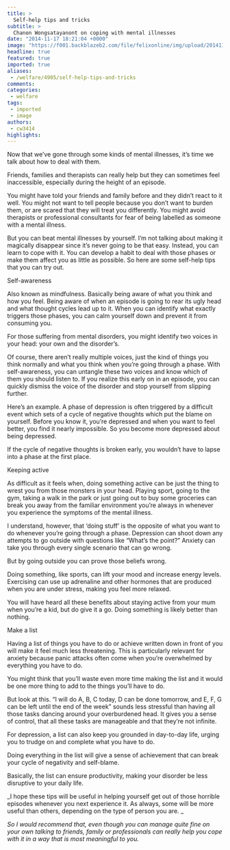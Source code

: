 ```yaml
---
title: >
  Self-help tips and tricks
subtitle: >
  Chanon Wongsatayanont on coping with mental illnesses
date: "2014-11-17 18:21:04 +0000"
image: "https://f001.backblazeb2.com/file/felixonline/img/upload/201411171820-ps3110-writing-a-list-1024x692.jpg"
headline: true
featured: true
imported: true
aliases:
 - /welfare/4905/self-help-tips-and-tricks
comments:
categories:
 - welfare
tags:
 - imported
 - image
authors:
 - cw3414
highlights:
---
```


Now that we’ve gone through some kinds of mental illnesses, it’s time we talk about how to deal with them.

Friends, families and therapists can really help but they can sometimes feel inaccessible, especially during the height of an episode.

You might have told your friends and family before and they didn’t react to it well. You might not want to tell people because you don’t want to burden them, or are scared that they will treat you differently. You might avoid therapists or professional consultants for fear of being labelled as someone with a mental illness.

But you can beat mental illnesses by yourself. I’m not talking about making it magically disappear since it’s never going to be that easy. Instead, you can learn to cope with it. You can develop a habit to deal with those phases or make them affect you as little as possible. So here are some self-help tips that you can try out.

Self-awareness

Also known as mindfulness. Basically being aware of what you think and how you feel. Being aware of when an episode is going to rear its ugly head and what thought cycles lead up to it. When you can identify what exactly triggers those phases, you can calm yourself down and prevent it from consuming you.

For those suffering from mental disorders, you might identify two voices in your head: your own and the disorder’s.

Of course, there aren’t really multiple voices, just the kind of things you think normally and what you think when you’re going through a phase. With self-awareness, you can untangle these two voices and know which of them you should listen to. If you realize this early on in an episode, you can quickly dismiss the voice of the disorder and stop yourself from slipping further.

Here’s an example. A phase of depression is often triggered by a difficult event which sets of a cycle of negative thoughts which put the blame on yourself. Before you know it, you’re depressed and when you want to feel better, you find it nearly impossible. So you become more depressed about being depressed.

If the cycle of negative thoughts is broken early, you wouldn’t have to lapse into a phase at the first place.

Keeping active

As difficult as it feels when, doing something active can be just the thing to wrest you from those monsters in your head. Playing sport, going to the gym, taking a walk in the park or just going out to buy some groceries can break you away from the familiar environment you’re always in whenever you experience the symptoms of the mental illness.

I understand, however, that ‘doing stuff’ is the opposite of what you want to do whenever you’re going through a phase. Depression can shoot down any attempts to go outside with questions like “What’s the point?” Anxiety can take you through every single scenario that can go wrong.

But by going outside you can prove those beliefs wrong.

Doing something, like sports, can lift your mood and increase energy levels. Exercising can use up adrenaline and other hormones that are produced when you are under stress, making you feel more relaxed.

You will have heard all these benefits about staying active from your mum when you’re a kid, but do give it a go. Doing something is likely better than nothing.

Make a list

Having a list of things you have to do or achieve written down in front of you will make it feel much less threatening. This is particularly relevant for anxiety because panic attacks often come when you’re overwhelmed by everything you have to do.

You might think that you’ll waste even more time making the list and it would be one more thing to add to the things you’ll have to do.

But look at this. “I will do A, B, C today, D can be done tomorrow, and E, F, G can be left until the end of the week” sounds less stressful than having all those tasks dancing around your overburdened head. It gives you a sense of control, that all these tasks are manageable and that they’re not infinite.

For depression, a list can also keep you grounded in day-to-day life, urging you to trudge on and complete what you have to do.

Doing everything in the list will give a sense of achievement that can break your cycle of negativity and self-blame.

Basically, the list can ensure productivity, making your disorder be less disruptive to your daily life.

_I hope these tips will be useful in helping yourself get out of those horrible episodes whenever you next experience it. As always, some will be more useful than others, depending on the type of person you are. _

_So I would recommend that, even though you can manage quite fine on your own talking to friends, family or professionals can really help you cope with it in a way that is most meaningful to you._
